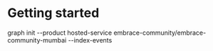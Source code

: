 # Getting started

graph init --product hosted-service embrace-community/embrace-community-mumbai --index-events
